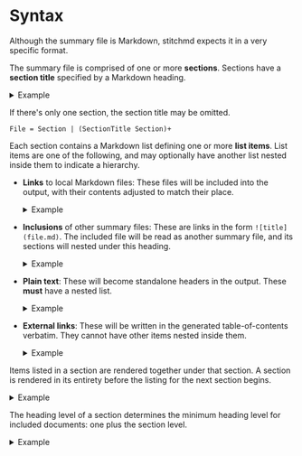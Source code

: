 # Syntax

Although the summary file is Markdown,
stitchmd expects it in a very specific format.

The summary file is comprised of one or more **sections**.
Sections have a **section title** specified by a Markdown heading.

<details>
<summary>Example</summary>

```markdown
# Section 1

<!-- contents of section 1 -->

# Section 2

<!-- contents of section 2 -->
```

</details>

If there's only one section, the section title may be omitted.

```
File = Section | (SectionTitle Section)+
```

Each section contains a Markdown list defining one or more **list items**.
List items are one of the following,
and may optionally have another list nested inside them
to indicate a hierarchy.

- **Links** to local Markdown files:
  These files will be included into the output,
  with their contents adjusted to match their place.

    <details>
    <summary>Example</summary>

    ```markdown
    - [Overview](overview.md)
    - [Getting Started](start/install.md)
    ```
    </details>

- **Inclusions** of other summary files:
  These are links in the form `![title](file.md)`.
  The included file will be read as another summary file,
  and its sections will nested under this heading.

    <details>
    <summary>Example</summary>

    ```markdown
    - ![FAQ](faq.md)
    ```
    </details>

- **Plain text**:
  These will become standalone headers in the output.
  These **must** have a nested list.

    <details>
    <summary>Example</summary>

    ```markdown
    - Introduction
        - [Overview](overview.md)
        - [Getting Started](start/install.md)
    ```
    </details>

- **External links**:
  These will be written in the generated table-of-contents verbatim.
  They cannot have other items nested inside them.

    <details>
    <summary>Example</summary>

    ```markdown
    - [Overview](overview.md)
    - [Community](https://example.com)
    ```
    </details>


Items listed in a section are rendered together under that section.
A section is rendered in its entirety
before the listing for the next section begins.

<details>
<summary>Example</summary>

**Input**

```markdown
# Section 1

- [Item 1](item-1.md)
- [Item 2](item-2.md)

# Section 2

- [Item 3](item-3.md)
- [Item 4](item-4.md)
```

**Output**

```markdown
# Section 1

- [Item 1](#item-1)
- [Item 2](#item-2)

## Item 1

<!-- ... -->

## Item 2

<!-- ... -->

# Section 2

- [Item 3](#item-3)
- [Item 4](#item-4)

## Item 3

<!-- ... -->

## Item 4

<!-- ... -->
```

</details>

The heading level of a section determines the minimum heading level
for included documents: one plus the section level.

<details>
<summary>Example</summary>

**Input**

```markdown
## User Guide

- [Introduction](intro.md)
```

**Output**

```markdown
## User Guide

- [Introduction](#introduction)

### Introduction

<!-- ... -->
```

</details>
